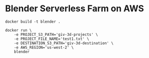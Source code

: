 # Blender Serverless Farm on AWS

```
docker build -t blender .

docker run \
    -e PROJECT_S3_PATH='giv-3d-projects' \
    -e PROJECT_FILE_NAME='test1.txt' \
    -e DESTINATION_S3_PATH='giv-3d-destination' \
    -e AWS_REGION='us-west-2' \
    blender
```
